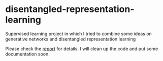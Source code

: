 # disentangled-representation-learning
Supervised learning project in which I tried to combine some ideas on generative networks and disentangled representation learning

Please check the [report](report.pdf) for details.
I will clean up the code and put some documentation soon.
